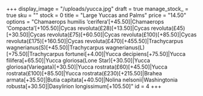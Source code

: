 +++
display_image = "/uploads/yucca.jpg"
draft = true
manage_stock_ = true
sku = ""
stock = 0
title = "Large Yuccas and Palms"
price = "14.50"
options = "Chamaerops humilis ‘cerifera’[+45.50]|Chamaerops ‘Compacta’[+105.50]|Cycas revoluta(£28)[+13.50]|Cycas revoluta(£45)[+30.50]|Cycas revoluta(£75)[+60.50]|Cycas revoluta(£100)[+85.50]|Cycas revoluta(£175)[+160.50]|Cycas revoluta(£470)[+455.50]|Trachycarpus wagnerianus(S)[+45.50]|Trachycarpus wagnerianus(L)[+75.50]|Trachycarpus fortunei[+4.00]|Yucca decipiens[+75.50]|Yucca filifera[+65.50]|Yucca gloriosa(Lone Star)[+30.50]|Yucca gloriosa(Variegata)[+30.50]|Yucca rostrata(£60)[+45.50]|Yucca rostrata(£100)[+85.50]|Yucca rostrata(£230)[+215.50]|Brahea armata[+35.50]|Butia capitata[+40.50]|Nolina nelsonii|Washingtonia robusta[+30.50]|Dasylirion longissimum[+105.50]"
id = 4
+++
